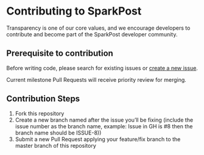 # Contributing to SparkPost

Transparency is one of our core values, and we encourage developers to contribute and become part of the SparkPost developer community.

## Prerequisite to contribution

Before writing code, please search for existing issues or [create a new issue](docs/ADDING_ISSUES.markdown).

Current milestone Pull Requests will receive priority review for merging.

## Contribution Steps

1. Fork this repository
2. Create a new branch named after the issue you’ll be fixing (include the issue number as the branch name, example: Issue in GH is #8 then the branch name should be ISSUE-8)) 
6. Submit a new Pull Request applying your feature/fix branch to the master branch of this repository
